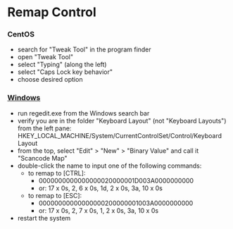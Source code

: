 # Remap Control

### CentOS
- search for "Tweak Tool" in the program finder
- open "Tweak Tool"
- select "Typing" (along the left)
- select "Caps Lock key behavior"
- choose desired option

### [Windows](https://commons.lbl.gov/display/~jwelcher@lbl.gov/Making+Caps+Lock+a+Control+Key)
- run regedit.exe from the Windows search bar
- verify you are in the folder "Keyboard Layout" (not "Keyboard Layouts") from the left pane: HKEY_LOCAL_MACHINE/System/CurrentControlSet/Control/Keyboard Layout
- from the top, select "Edit" > "New" > "Binary Value" and call it "Scancode Map"
- double-click the name to input one of the following commands:
    - to remap to [CTRL]:
        - 0000000000000000020000001D003A0000000000
        - or: 17 x 0s, 2, 6 x 0s, 1d, 2 x 0s, 3a, 10 x 0s
    - to remap to [ESC]:
        - 00000000000000000200000001003A0000000000
        - or: 17 x 0s, 2, 7 x 0s, 1, 2 x 0s, 3a, 10 x 0s
- restart the system
